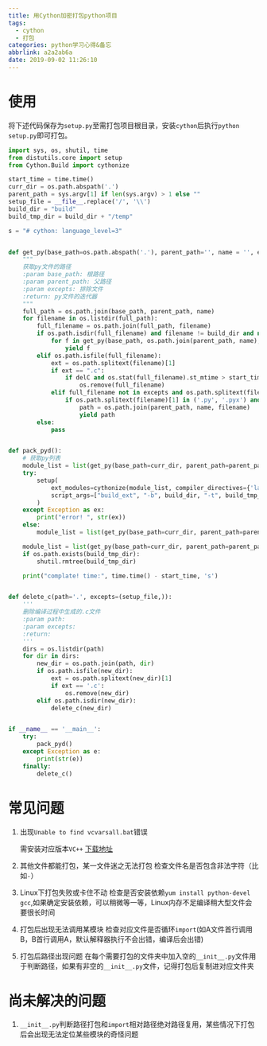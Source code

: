 ```yaml
---
title: 用Cython加密打包python项目
tags:
  - cython
  - 打包
categories: python学习心得&备忘
abbrlink: a2a2ab6a
date: 2019-09-02 11:26:10
---
```


# 使用

将下述代码保存为`setup.py`至需打包项目根目录，安装`cython`后执行`python setup.py`即可打包。



```python
import sys, os, shutil, time
from distutils.core import setup
from Cython.Build import cythonize

start_time = time.time()
curr_dir = os.path.abspath('.')
parent_path = sys.argv[1] if len(sys.argv) > 1 else ""
setup_file = __file__.replace('/', '\\')
build_dir = "build"
build_tmp_dir = build_dir + "/temp"

s = "# cython: language_level=3"


def get_py(base_path=os.path.abspath('.'), parent_path='', name = '', excepts=(), copyOther=False, delC = False):
    """
    获取py文件的路径
    :param base_path: 根路径
    :param parent_path: 父路径
    :param excepts: 排除文件
    :return: py文件的迭代器
    """
    full_path = os.path.join(base_path, parent_path, name)
    for filename in os.listdir(full_path):
        full_filename = os.path.join(full_path, filename)
        if os.path.isdir(full_filename) and filename != build_dir and not filename.startswith('.'):
            for f in get_py(base_path, os.path.join(parent_path, name), filename, excepts, copyOther, delC):
                yield f
        elif os.path.isfile(full_filename):
            ext = os.path.splitext(filename)[1]
            if ext == ".c":
                if delC and os.stat(full_filename).st_mtime > start_time:
                    os.remove(full_filename)
            elif full_filename not in excepts and os.path.splitext(filename)[1] not in ('.pyc', '.pyx'):
                if os.path.splitext(filename)[1] in ('.py', '.pyx') and not filename.startswith('__'):
                    path = os.path.join(parent_path, name, filename)
                    yield path
        else:
            pass


def pack_pyd():
    # 获取py列表
    module_list = list(get_py(base_path=curr_dir, parent_path=parent_path, excepts=(setup_file,)))
    try:
        setup(
            ext_modules=cythonize(module_list, compiler_directives={'language_level': "3"}),
            script_args=["build_ext", "-b", build_dir, "-t", build_tmp_dir],
        )
    except Exception as ex:
        print("error! ", str(ex))
    else:
        module_list = list(get_py(base_path=curr_dir, parent_path=parent_path, excepts=(setup_file,), copyOther=True))

    module_list = list(get_py(base_path=curr_dir, parent_path=parent_path, excepts=(setup_file,), delC=True))
    if os.path.exists(build_tmp_dir):
        shutil.rmtree(build_tmp_dir)

    print("complate! time:", time.time() - start_time, 's')


def delete_c(path='.', excepts=(setup_file,)):
    '''
    删除编译过程中生成的.c文件
    :param path:
    :param excepts:
    :return:
    '''
    dirs = os.listdir(path)
    for dir in dirs:
        new_dir = os.path.join(path, dir)
        if os.path.isfile(new_dir):
            ext = os.path.splitext(new_dir)[1]
            if ext == '.c':
                os.remove(new_dir)
        elif os.path.isdir(new_dir):
            delete_c(new_dir)


if __name__ == '__main__':
    try:
        pack_pyd()
    except Exception as e:
        print(str(e))
    finally:
        delete_c()

```

# 常见问题

1. 出现`Unable to find vcvarsall.bat`错误

    需安装对应版本`VC++` [下载地址](http://go.microsoft.com/fwlink/?LinkId=691126)

2. 其他文件都能打包，某一文件迷之无法打包
    检查文件名是否包含非法字符（比如`-`）

3. Linux下打包失败或卡住不动
    检查是否安装依赖`yum install python-devel gcc`,如果确定安装依赖，可以稍微等一等，Linux内存不足编译稍大型文件会要很长时间

4. 打包后出现无法调用某模块
    检查对应文件是否循环`import`(如A文件首行调用B，B首行调用A，默认解释器执行不会出错，编译后会出错)

5. 打包后路径出现问题
    在每个需要打包的文件夹中加入空的`__init__.py`文件用于判断路径，如果有非空的`__init__.py`文件，记得打包后复制进对应文件夹

# 尚未解决的问题

1. `__init__.py`判断路径打包和`import`相对路径绝对路径复用，某些情况下打包后会出现无法定位某些模块的奇怪问题